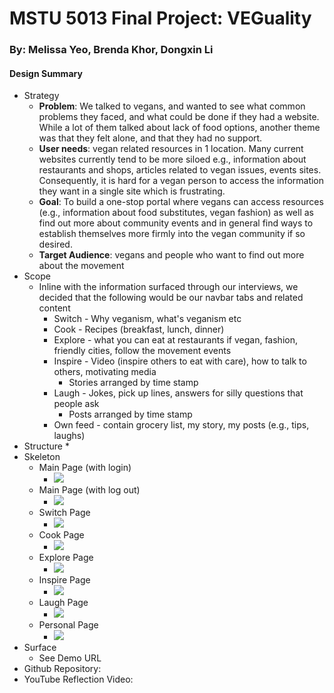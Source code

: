 # MSTU 5013 Final Project: VEGuality  

### By: Melissa Yeo, Brenda Khor, Dongxin Li

#### Design Summary
* Strategy
    * <b>Problem</b>: We talked to vegans, and wanted to see what common problems they faced, and what could be done if they had a website. While a lot of them talked about lack of food options, another theme was that they felt alone, and that they had no support.
    * <b>User needs</b>: vegan related resources in 1 location. Many current websites currently tend to be more siloed e.g., information about restaurants and shops, articles related to vegan issues, events sites. Consequently, it is hard for a vegan person to access the information they want in a single site which is frustrating.
    * <b>Goal</b>: To build a one-stop portal where vegans can access resources (e.g., information about food substitutes, vegan fashion) as well as find out more about community events and in general find ways to establish themselves more firmly into the vegan community if so desired.    
    * <b>Target Audience</b>: vegans and people who want to find out more about the movement
* Scope
    * Inline with the information surfaced through our interviews, we decided that the following would be our navbar tabs and related content
        * Switch - Why veganism, what's veganism etc
        * Cook - Recipes (breakfast, lunch, dinner)
        * Explore - what you can eat at restaurants if vegan, fashion, friendly cities, follow the movement events
        * Inspire - Video (inspire others to eat with care), how to talk to others, motivating media
            * Stories arranged by time stamp
        * Laugh - Jokes, pick up lines, answers for silly questions that people ask
            * Posts arranged by time stamp
        * Own feed - contain grocery list, my story, my posts (e.g., tips, laughs)
* Structure
    *
* Skeleton
    * Main Page (with login)
        * ![](https://i.imgur.com/TFsrBiT.png)
    * Main Page (with log out)
        * ![](https://i.imgur.com/ZzCC3Ry.png)
    * Switch Page
        * ![](https://i.imgur.com/3DgvWOu.png)
    * Cook Page
        * ![](https://i.imgur.com/1qpzG2A.png)
    * Explore Page
        * ![](https://i.imgur.com/YOD03CI.png)
    * Inspire Page
        * ![](https://i.imgur.com/9Btyo2J.png)
    * Laugh Page
        * ![](https://i.imgur.com/hRMlI1O.png)
    * Personal Page
        * ![](https://i.imgur.com/fuT1x4y.png)
* Surface
    * See Demo URL
* Github Repository:
* YouTube Reflection Video:
